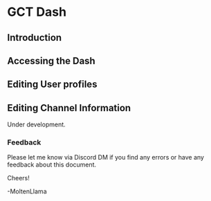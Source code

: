 # GCT Dash

## Introduction
## Accessing the Dash
## Editing User profiles
## Editing Channel Information

Under development. 


### Feedback

Please let me know via Discord DM if you find any errors or have any feedback about this document.  

Cheers!

-MoltenLlama